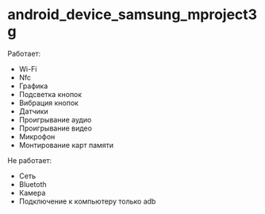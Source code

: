 # android_device_samsung_mproject3g
Работает:

- Wi-Fi
- Nfc
- Графика
- Подсветка кнопок
- Вибрация кнопок
- Датчики
- Проигрывание аудио
- Проигрывание видео
- Микрофон
- Монтирование карт памяти


Не работает:

- Сеть
- Bluetoth
- Камера
- Подключение к компьютеру только adb
